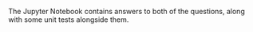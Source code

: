 The Jupyter Notebook contains answers to both of the questions, along with some unit tests alongside them.
